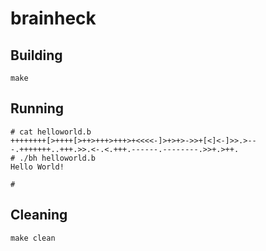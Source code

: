 # brainheck

## Building
```
make

```

## Running

```
# cat helloworld.b 
++++++++[>++++[>++>+++>+++>+<<<<-]>+>+>->>+[<]<-]>>.>---.+++++++..+++.>>.<-.<.+++.------.--------.>>+.>++.
# ./bh helloworld.b
Hello World!

# 
```

## Cleaning

```
make clean
```

